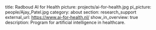 title: Radboud AI for Health
picture: projects/ai-for-health.jpg
pi_picture: people/Ajay_Patel.jpg 
category: about
section: research_support
external_url: https://www.ai-for-health.nl/
show_in_overview: true
description: Program for artificial intelligence in healthcare.
